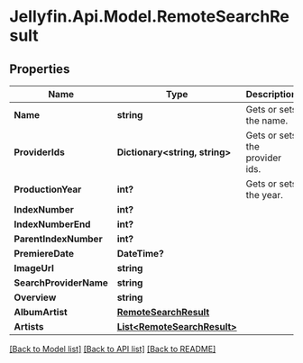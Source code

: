 
# Jellyfin.Api.Model.RemoteSearchResult

## Properties

Name | Type | Description | Notes
------------ | ------------- | ------------- | -------------
**Name** | **string** | Gets or sets the name. | [optional] 
**ProviderIds** | **Dictionary&lt;string, string&gt;** | Gets or sets the provider ids. | [optional] 
**ProductionYear** | **int?** | Gets or sets the year. | [optional] 
**IndexNumber** | **int?** |  | [optional] 
**IndexNumberEnd** | **int?** |  | [optional] 
**ParentIndexNumber** | **int?** |  | [optional] 
**PremiereDate** | **DateTime?** |  | [optional] 
**ImageUrl** | **string** |  | [optional] 
**SearchProviderName** | **string** |  | [optional] 
**Overview** | **string** |  | [optional] 
**AlbumArtist** | [**RemoteSearchResult**](RemoteSearchResult.md) |  | [optional] 
**Artists** | [**List&lt;RemoteSearchResult&gt;**](RemoteSearchResult.md) |  | [optional] 

[[Back to Model list]](../README.md#documentation-for-models)
[[Back to API list]](../README.md#documentation-for-api-endpoints)
[[Back to README]](../README.md)

